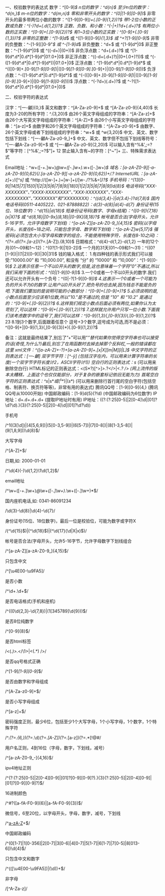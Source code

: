 
一、校验数字的表达式
数字：^[0-9]*$
n位的数字：^d{n}$
至少n位的数字：^d{n,}$
m-n位的数字：^d{m,n}$
零和非零开头的数字：^(0|[1-9][0-9]*)$
非零开头的最多带两位小数的数字：^([1-9][0-9]*)+(.[0-9]{1,2})?$
带1-2位小数的正数或负数：^(-)?d+(.d{1,2})?$
正数、负数、和小数：^(-|+)?d+(.d+)?$
有两位小数的正实数：^[0-9]+(.[0-9]{2})?$
有1~3位小数的正实数：^[0-9]+(.[0-9]{1,3})?$
非零的正整数：^[1-9]d*$ 或 ^([1-9][0-9]*){1,3}$ 或 ^+?[1-9][0-9]*$
非零的负整数：^-[1-9][]0-9"*$ 或 ^-[1-9]d*$
非负整数：^d+$ 或 ^[1-9]d*|0$
非正整数：^-[1-9]d*|0$ 或 ^((-d+)|(0+))$
非负浮点数：^d+(.d+)?$ 或 ^[1-9]d*.d*|0.d*[1-9]d*|0?.0+|0$
非正浮点数：^((-d+(.d+)?)|(0+(.0+)?))$ 或 ^(-([1-9]d*.d*|0.d*[1-9]d*))|0?.0+|0$
正浮点数：^[1-9]d*.d*|0.d*[1-9]d*$ 或 ^(([0-9]+.[0-9]*[1-9][0-9]*)|([0-9]*[1-9][0-9]*.[0-9]+)|([0-9]*[1-9][0-9]*))$
负浮点数：^-([1-9]d*.d*|0.d*[1-9]d*)$ 或 ^(-(([0-9]+.[0-9]*[1-9][0-9]*)|([0-9]*[1-9][0-9]*.[0-9]+)|([0-9]*[1-9][0-9]*)))$
浮点数：^(-?d+)(.d+)?$ 或 ^-?([1-9]d*.d*|0.d*[1-9]d*|0?.0+|0)$

二、校验字符的表达式

汉字：^[一-龥]{0,}$
英文和数字：^[A-Za-z0-9]+$ 或 ^[A-Za-z0-9]{4,40}$
长度为3-20的所有字符：^.{3,20}$
由26个英文字母组成的字符串：^[A-Za-z]+$
由26个大写英文字母组成的字符串：^[A-Z]+$
由26个小写英文字母组成的字符串：^[a-z]+$
由数字和26个英文字母组成的字符串：^[A-Za-z0-9]+$
由数字、26个英文字母或者下划线组成的字符串：^w+$ 或 ^w{3,20}$
中文、英文、数字包括下划线：^[一-龥A-Za-z0-9_]+$
中文、英文、数字但不包括下划线等符号：^[一-龥A-Za-z0-9]+$ 或 ^[一-龥A-Za-z0-9]{2,20}$
可以输入含有^%&',;=?$"等字符：[^%&',;=?$"]+ 12 禁止输入含有~的字符：[^~"]+
三、特殊需求表达式

Email地址：^w+([-+.]w+)*@w+([-.]w+)*.w+([-.]w+)*$
域名：[a-zA-Z0-9][-a-zA-Z0-9]{0,62}(/.[a-zA-Z0-9][-a-zA-Z0-9]{0,62})+/.?
InternetURL：[a-zA-z]+://[^s]* 或 ^http://([w-]+.)+[w-]+(/[w-./?%&=]*)?$
手机号码：^(13[0-9]|14[5|7]|15[0|1|2|3|5|6|7|8|9]|18[0|1|2|3|5|6|7|8|9])d{8}$
电话号码(“XXX-XXXXXXX”、”XXXX-XXXXXXXX”、”XXX-XXXXXXX”、”XXX-XXXXXXXX”、”XXXXXXX”和”XXXXXXXX)：^((d{3,4}-)|d{3.4}-)?d{7,8}$
国内电话号码(0511-4405222、021-87888822)：d{3}-d{8}|d{4}-d{7}
身份证号(15位、18位数字)：^d{15}|d{18}$
短身份证号码(数字、字母x结尾)：^([0-9]){7,18}(x|X)?$ 或 ^d{8,18}|[0-9x]{8,18}|[0-9X]{8,18}?$
帐号是否合法(字母开头，允许5-16字节，允许字母数字下划线)：^[a-zA-Z][a-zA-Z0-9_]{4,15}$
密码(以字母开头，长度在6~18之间，只能包含字母、数字和下划线)：^[a-zA-Z]w{5,17}$
强密码(必须包含大小写字母和数字的组合，不能使用特殊字符，长度在8-10之间)：^(?=.*d)(?=.*[a-z])(?=.*[A-Z]).{8,10}$
日期格式：^d{4}-d{1,2}-d{1,2}
一年的12个月(01～09和1～12)：^(0?[1-9]|1[0-2])$
一个月的31天(01～09和1～31)：^((0?[1-9])|((1|2)[0-9])|30|31)$
钱的输入格式：
1.有四种钱的表示形式我们可以接受:”10000.00” 和 “10,000.00”, 和没有 “分” 的 “10000” 和 “10,000”：^[1-9][0-9]*$
2.这表示任意一个不以0开头的数字,但是,这也意味着一个字符”0”不通过,所以我们采用下面的形式：^(0|[1-9][0-9]*)$
3.一个0或者一个不以0开头的数字.我们还可以允许开头有一个负号：^(0|-?[1-9][0-9]*)$
4.这表示一个0或者一个可能为负的开头不为0的数字.让用户以0开头好了.把负号的也去掉,因为钱总不能是负的吧.下面我们要加的是说明可能的小数部分：^[0-9]+(.[0-9]+)?$
5.必须说明的是,小数点后面至少应该有1位数,所以”10.”是不通过的,但是 “10” 和 “10.2” 是通过的：^[0-9]+(.[0-9]{2})?$
6.这样我们规定小数点后面必须有两位,如果你认为太苛刻了,可以这样：^[0-9]+(.[0-9]{1,2})?$
7.这样就允许用户只写一位小数.下面我们该考虑数字中的逗号了,我们可以这样：^[0-9]{1,3}(,[0-9]{3})*(.[0-9]{1,2})?$
23 8.1到3个数字,后面跟着任意个 逗号+3个数字,逗号成为可选,而不是必须：^([0-9]+|[0-9]{1,3}(,[0-9]{3})*)(.[0-9]{1,2})?$

备注：这就是最终结果了,别忘了”+”可以用”*”替代如果你觉得空字符串也可以接受的话(奇怪,为什么?)最后,别忘了在用函数时去掉去掉那个反斜杠,一般的错误都在这里
xml文件：^([a-zA-Z]+-?)+[a-zA-Z0-9]+\.[x|X][m|M][l|L]$
中文字符的正则表达式：[一-龥]
双字节字符：[^-ÿ] (包括汉字在内，可以用来计算字符串的长度(一个双字节字符长度计2，ASCII字符计1))
空白行的正则表达式：s* (可以用来删除空白行)
HTML标记的正则表达式：<(S*?)[^>]*>.*?</>|<.*? /> (网上流传的版本太糟糕，上面这个也仅仅能部分，对于复杂的嵌套标记依旧无能为力)
首尾空白字符的正则表达式：^s*|s*$或(^s*)|(s*$) (可以用来删除行首行尾的空白字符(包括空格、制表符、换页符等等)，非常有用的表达式)
腾讯QQ号：[1-9][0-9]{4,} (腾讯QQ号从10000开始)
中国邮政编码：[1-9]d{5}(?!d) (中国邮政编码为6位数字)
IP地址：d+.d+.d+.d+ (提取IP地址时有用)
IP地址：((?:(?:25[0-5]|2[0-4]\d|[01]?\d?\d)\.){3}(?:25[0-5]|2[0-4]\d|[01]?\d?\d))


手机号

/^1((3[\d])|(4[5,6,9])|(5[0-3,5-9])|(6[5-7])|(7[0-8])|(8[1-3,5-8])|(9[1,8,9]))\d{8}$/

大写字母

/^[A-Z]+$/

日期,如: 2000-01-01

/^\d{4}(-)\d{1,2}\1\d{1,2}$/

email地址

/^\w+([-+.]\w+)*@\w+([-.]\w+)*\.\w+([-.]\w+)*$/

国内座机电话,如: 0341-86091234

/\d{3}-\d{8}|\d{4}-\d{7}/

身份证号(15位、18位数字)，最后一位是校验位，可能为数字或字符X

/(^\d{15}$)|(^\d{18}$)|(^\d{17}(\d|X|x)$)/

帐号是否合法(字母开头，允许5-16字节，允许字母数字下划线组合

/^[a-zA-Z][a-zA-Z0-9_]{4,15}$/

只包含中文

/^[\u4E00-\u9FA5]/

是否小数

/^\d+\.\d+$/

是否电话格式(手机和座机)

/^((0\d{2,3}-\d{7,8})|(1[345789]\d{9}))$/

是否8位纯数字

/^[0-9]{8}$/

是否html标签

/<(.*)>.*<\/\1>|<(.*) \/>/

是否qq号格式正确

/^[1-9]*[1-9][0-9]*$/

是否由数字和字母组成

/^[A-Za-z0-9]+$/

是否小写字母组成

/^[a-z]+$/

密码强度正则，最少6位，包括至少1个大写字母，1个小写字母，1个数字，1个特殊字符

/^.*(?=.{6,})(?=.*\d)(?=.*[A-Z])(?=.*[a-z])(?=.*[!@#$%^&*? ]).*$/

用户名正则，4到16位（字母，数字，下划线，减号）

/^[a-zA-Z0-9_-]{4,16}$/

ipv4地址正则

/^(?:(?:25[0-5]|2[0-4][0-9]|[01]?[0-9][0-9]?)\.){3}(?:25[0-5]|2[0-4][0-9]|[01]?[0-9][0-9]?)$/

16进制颜色

/^#?([a-fA-F0-9]{6}|[a-fA-F0-9]{3})$/

微信号，6至20位，以字母开头，字母，数字，减号，下划线

/^[a-zA-Z]([-_a-zA-Z0-9]{5,19})+$/

中国邮政编码

/^(0[1-7]|1[0-356]|2[0-7]|3[0-6]|4[0-7]|5[1-7]|6[1-7]|7[0-5]|8[013-6])\d{4}$/

只包含中文和数字

/^(([\u4E00-\u9FA5])|(\d))+$/

非字母

/[^A-Za-z]/
